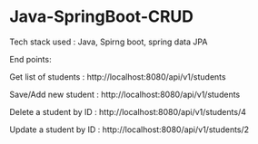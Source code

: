 # Java-SpringBoot-CRUD

Tech stack used : Java, Spirng boot, spring data JPA

End points:

Get list of students : http://localhost:8080/api/v1/students

Save/Add new student : http://localhost:8080/api/v1/students

Delete a student by ID : http://localhost:8080/api/v1/students/4

Update a student by ID : http://localhost:8080/api/v1/students/2
